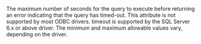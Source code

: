 The maximum number of seconds for the query to execute before returning an error
		indicating that the query has timed-out. This attribute is not supported by most ODBC drivers.
		timeout is supported by the SQL Server 6.x or above driver. The minimum and maximum allowable values
		vary, depending on the driver.
